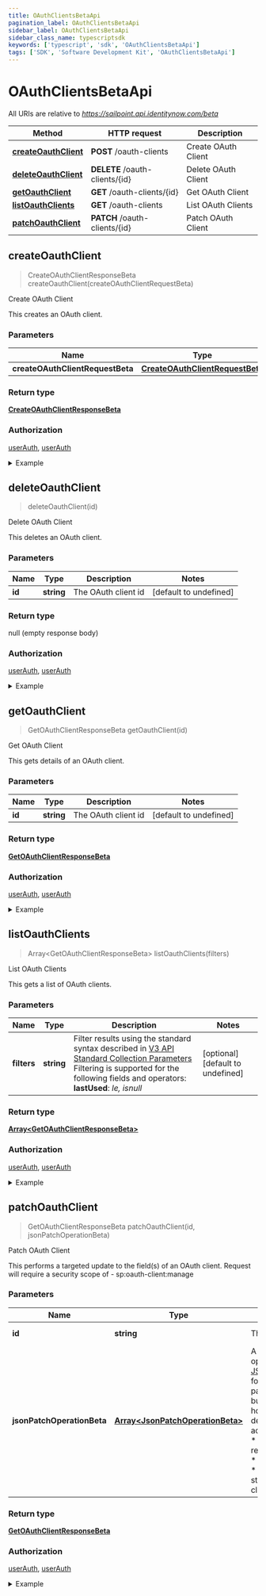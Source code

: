 ```yaml
---
title: OAuthClientsBetaApi
pagination_label: OAuthClientsBetaApi
sidebar_label: OAuthClientsBetaApi
sidebar_class_name: typescriptsdk
keywords: ['typescript', 'sdk', 'OAuthClientsBetaApi'] 
tags: ['SDK', 'Software Development Kit', 'OAuthClientsBetaApi']
---
```


# OAuthClientsBetaApi

All URIs are relative to *https://sailpoint.api.identitynow.com/beta*

Method | HTTP request | Description
------------- | ------------- | -------------
[**createOauthClient**](OAuthClientsBetaApi.md#createOauthClient) | **POST** /oauth-clients | Create OAuth Client
[**deleteOauthClient**](OAuthClientsBetaApi.md#deleteOauthClient) | **DELETE** /oauth-clients/{id} | Delete OAuth Client
[**getOauthClient**](OAuthClientsBetaApi.md#getOauthClient) | **GET** /oauth-clients/{id} | Get OAuth Client
[**listOauthClients**](OAuthClientsBetaApi.md#listOauthClients) | **GET** /oauth-clients | List OAuth Clients
[**patchOauthClient**](OAuthClientsBetaApi.md#patchOauthClient) | **PATCH** /oauth-clients/{id} | Patch OAuth Client



## createOauthClient

> CreateOAuthClientResponseBeta createOauthClient(createOAuthClientRequestBeta)

Create OAuth Client

This creates an OAuth client.

### Parameters


Name | Type | Description  | Notes
------------- | ------------- | ------------- | -------------
 **createOAuthClientRequestBeta** | [**CreateOAuthClientRequestBeta**](../Models/CreateOAuthClientRequestBeta.md)|  | 

### Return type

[**CreateOAuthClientResponseBeta**](../Models/CreateOAuthClientResponseBeta.md)

### Authorization

[userAuth](https://developer.sailpoint.com/docs/api/v3/identity-security-cloud-v-3-api#authentication), [userAuth](https://developer.sailpoint.com/docs/api/v3/identity-security-cloud-v-3-api#authentication)

<details>
<summary>Example</summary>

```javascript
import { Configuration, OAuthClientsBetaApi, CreateOAuthClientRequestBeta } from "sailpoint-api-client";
const apiConfig = new Configuration();
const oAuthClientsBetaApi = new OAuthClientsBetaApi(apiConfig);
const createOAuthClientRequestBeta : CreateOAuthClientRequestBeta = ; // 
const val = await oAuthClientsBetaApi.createOauthClient(createOAuthClientRequestBeta);
console.log('API called successfully. Returned data: ' + val.data);
```
</details>


## deleteOauthClient

> deleteOauthClient(id)

Delete OAuth Client

This deletes an OAuth client.

### Parameters


Name | Type | Description  | Notes
------------- | ------------- | ------------- | -------------
 **id** | **string**| The OAuth client id | [default to undefined]

### Return type

null (empty response body)

### Authorization

[userAuth](https://developer.sailpoint.com/docs/api/v3/identity-security-cloud-v-3-api#authentication), [userAuth](https://developer.sailpoint.com/docs/api/v3/identity-security-cloud-v-3-api#authentication)

<details>
<summary>Example</summary>

```javascript
import { Configuration, OAuthClientsBetaApi } from "sailpoint-api-client";
const apiConfig = new Configuration();
const oAuthClientsBetaApi = new OAuthClientsBetaApi(apiConfig);
const id : string = "ef38f94347e94562b5bb8424a56397d8"; // The OAuth client id
const val = await oAuthClientsBetaApi.deleteOauthClient(id);
console.log('API called successfully.');
```
</details>


## getOauthClient

> GetOAuthClientResponseBeta getOauthClient(id)

Get OAuth Client

This gets details of an OAuth client.

### Parameters


Name | Type | Description  | Notes
------------- | ------------- | ------------- | -------------
 **id** | **string**| The OAuth client id | [default to undefined]

### Return type

[**GetOAuthClientResponseBeta**](../Models/GetOAuthClientResponseBeta.md)

### Authorization

[userAuth](https://developer.sailpoint.com/docs/api/v3/identity-security-cloud-v-3-api#authentication), [userAuth](https://developer.sailpoint.com/docs/api/v3/identity-security-cloud-v-3-api#authentication)

<details>
<summary>Example</summary>

```javascript
import { Configuration, OAuthClientsBetaApi } from "sailpoint-api-client";
const apiConfig = new Configuration();
const oAuthClientsBetaApi = new OAuthClientsBetaApi(apiConfig);
const id : string = "ef38f94347e94562b5bb8424a56397d8"; // The OAuth client id
const val = await oAuthClientsBetaApi.getOauthClient(id);
console.log('API called successfully. Returned data: ' + val.data);
```
</details>


## listOauthClients

> Array&lt;GetOAuthClientResponseBeta&gt; listOauthClients(filters)

List OAuth Clients

This gets a list of OAuth clients.

### Parameters


Name | Type | Description  | Notes
------------- | ------------- | ------------- | -------------
 **filters** | **string**| Filter results using the standard syntax described in [V3 API Standard Collection Parameters](https://developer.sailpoint.com/idn/api/standard-collection-parameters#filtering-results)  Filtering is supported for the following fields and operators:  **lastUsed**: *le, isnull* | [optional] [default to undefined]

### Return type

[**Array&lt;GetOAuthClientResponseBeta&gt;**](../Models/GetOAuthClientResponseBeta.md)

### Authorization

[userAuth](https://developer.sailpoint.com/docs/api/v3/identity-security-cloud-v-3-api#authentication), [userAuth](https://developer.sailpoint.com/docs/api/v3/identity-security-cloud-v-3-api#authentication)

<details>
<summary>Example</summary>

```javascript
import { Configuration, OAuthClientsBetaApi } from "sailpoint-api-client";
const apiConfig = new Configuration();
const oAuthClientsBetaApi = new OAuthClientsBetaApi(apiConfig);
const filters = "lastUsed le 2023-02-05T10:59:27.214Z"; // string | Filter results using the standard syntax described in [V3 API Standard Collection Parameters](https://developer.sailpoint.com/idn/api/standard-collection-parameters#filtering-results)  Filtering is supported for the following fields and operators:  **lastUsed**: *le, isnull*
const val = await oAuthClientsBetaApi.listOauthClients(filters);
console.log('API called successfully. Returned data: ' + val.data);
```
</details>


## patchOauthClient

> GetOAuthClientResponseBeta patchOauthClient(id, jsonPatchOperationBeta)

Patch OAuth Client

This performs a targeted update to the field(s) of an OAuth client. Request will require a security scope of  - sp:oauth-client:manage

### Parameters


Name | Type | Description  | Notes
------------- | ------------- | ------------- | -------------
 **id** | **string**| The OAuth client id | [default to undefined]
 **jsonPatchOperationBeta** | [**Array&lt;JsonPatchOperationBeta&gt;**](../Models/JsonPatchOperationBeta.md)| A list of OAuth client update operations according to the [JSON Patch](https://tools.ietf.org/html/rfc6902) standard.  The following fields are patchable: * tenant * businessName * homepageUrl * name * description * accessTokenValiditySeconds * refreshTokenValiditySeconds * redirectUris * grantTypes * accessType * enabled * strongAuthSupported * claimsSupported  | 

### Return type

[**GetOAuthClientResponseBeta**](../Models/GetOAuthClientResponseBeta.md)

### Authorization

[userAuth](https://developer.sailpoint.com/docs/api/v3/identity-security-cloud-v-3-api#authentication), [userAuth](https://developer.sailpoint.com/docs/api/v3/identity-security-cloud-v-3-api#authentication)

<details>
<summary>Example</summary>

```javascript
import { Configuration, OAuthClientsBetaApi, JsonPatchOperationBeta } from "sailpoint-api-client";
const apiConfig = new Configuration();
const oAuthClientsBetaApi = new OAuthClientsBetaApi(apiConfig);
const id : string = "ef38f94347e94562b5bb8424a56397d8"; // The OAuth client id
const jsonPatchOperationBeta : Array<JsonPatchOperationBeta> = [{op=replace, path=/strongAuthSupported, value=true}, {op=replace, path=/businessName, value=acme-solar}]; // A list of OAuth client update operations according to the [JSON Patch](https://tools.ietf.org/html/rfc6902) standard.  The following fields are patchable: * tenant * businessName * homepageUrl * name * description * accessTokenValiditySeconds * refreshTokenValiditySeconds * redirectUris * grantTypes * accessType * enabled * strongAuthSupported * claimsSupported 
const val = await oAuthClientsBetaApi.patchOauthClient(id, jsonPatchOperationBeta);
console.log('API called successfully. Returned data: ' + val.data);
```
</details>

